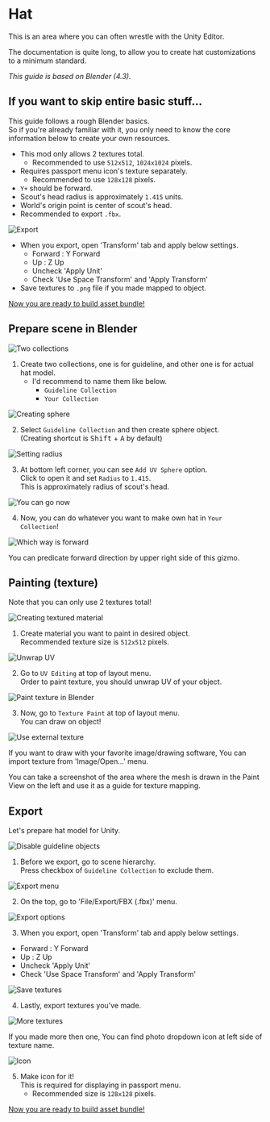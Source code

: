 # Hat

This is an area where you can often wrestle with the Unity Editor.

The documentation is quite long,
to allow you to create hat customizations to a minimum standard.

*This guide is based on Blender (4.3).*

## If you want to skip entire basic stuff...

This guide follows a rough Blender basics.  
So if you're already familiar with it,
you only need to know the core information below
to create your own resources.

- This mod only allows 2 textures total.
  - Recommended to use `512x512`, `1024x1024` pixels.
- Requires passport menu icon's texture separately.
  - Recommended to use `128x128` pixels.
- `Y+` should be forward.
- Scout's head radius is approximately `1.415` units.
- World's origin point is center of scout's head.
- Recommended to export `.fbx`.

![Export](./img/hat-guide-12.png)
- When you export, open 'Transform' tab and apply below settings.
  - Forward : Y Forward
  - Up : Z Up
  - Uncheck 'Apply Unit'
  - Check 'Use Space Transform' and 'Apply Transform'
- Save textures to `.png` file if you made mapped to object.

[Now you are ready to build asset bundle!](https://github.com/Creta5164/peak-more-customizations/tree/main/docs/build-asset-bundle.md)

## Prepare scene in Blender

![Two collections](./img/hat-guide-1.png)

1. Create two collections, one is for guideline, and other one is for actual hat model.
   - I'd recommend to name them like below.
     - `Guideline Collection`
     - `Your Collection`

![Creating sphere](./img/hat-guide-2.png)

2. Select `Guideline Collection` and then create sphere object.  
   (Creating shortcut is <kbd>Shift</kbd> + <kbd>A</kbd> by default)

![Setting radius](./img/hat-guide-3.png)

3. At bottom left corner, you can see `Add UV Sphere` option.  
   Click to open it and set `Radius` to `1.415`.  
   This is approximately radius of scout's head.

![You can go now](./img/hat-guide-4.png)

4. Now, you can do whatever you want to make own hat in `Your Collection`!

![Which way is forward](./img/hat-guide-5.png)

You can predicate forward direction by upper right side of this gizmo.

## Painting (texture)

Note that you can only use 2 textures total!

![Creating textured material](./img/hat-guide-6.gif)

1. Create material you want to paint in desired object.  
   Recommended texture size is `512x512` pixels.

![Unwrap UV](./img/hat-guide-7.gif)

2. Go to `UV Editing` at top of layout menu.  
   Order to paint texture, you should unwrap UV of your object.

![Paint texture in Blender](./img/hat-guide-8.gif)

3. Now, go to `Texture Paint` at top of layout menu.  
   You can draw on object!

![Use external texture](./img/hat-guide-9.png)

If you want to draw with your favorite image/drawing software,
You can import texture from 'Image/Open...' menu.

You can take a screenshot of the area where the mesh is drawn
in the Paint View on the left and use it as a guide
for texture mapping.

## Export

Let's prepare hat model for Unity.

![Disable guideline objects](./img/hat-guide-10.png)

1. Before we export, go to scene hierarchy.  
   Press checkbox of `Guideline Collection` to exclude them.

![Export menu](./img/hat-guide-11.png)

2. On the top, go to 'File/Export/FBX (.fbx)' menu.

![Export options](./img/hat-guide-12.png)

3. When you export, open 'Transform' tab and apply below settings.
  - Forward : Y Forward
  - Up : Z Up
  - Uncheck 'Apply Unit'
  - Check 'Use Space Transform' and 'Apply Transform'

![Save textures](./img/hat-guide-13.png)

4. Lastly, export textures you've made.
   
![More textures](./img/hat-guide-14.png)

If you made more then one, You can find photo dropdown icon
at left side of texture name.

![Icon](./img/hat-guide-15.png)

5. Make icon for it!  
   This is required for displaying in passport menu.
   - Recommended size is `128x128` pixels.
   

[Now you are ready to build asset bundle!](https://github.com/Creta5164/peak-more-customizations/tree/main/docs/build-asset-bundle.md)
